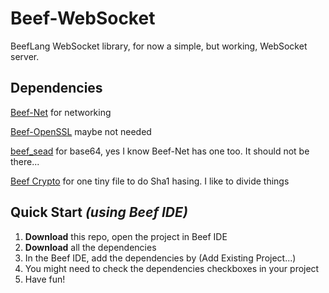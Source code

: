 # Beef-WebSocket

BeefLang WebSocket library, for now a simple, but working, WebSocket server.

## Dependencies
[Beef-Net](https://github.com/tomwjerry/Beef-Net) for networking

[Beef-OpenSSL](https://github.com/thibmo/Beef-OpenSSL) maybe not needed

[beef_sead](https://github.com/tomwjerry/beef_sead) for base64, yes I know Beef-Net has one too. It should not be there...

[Beef Crypto](https://github.com/tomwjerry/Beef-Crypto) for one tiny file to do Sha1 hasing. I like to divide things

## Quick Start *(using Beef IDE)*

1. **Download** this repo, open the project in Beef IDE
2. **Download** all the dependencies
3. In the Beef IDE, add the dependencies by (Add Existing Project...)
4. You might need to check the dependencies checkboxes in your project
5. Have fun!

